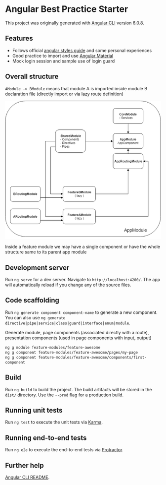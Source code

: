 # Angular Best Practice Starter

This project was originally generated with [Angular CLI](https://github.com/angular/angular-cli) version 6.0.8.

## Features
 - Follows official [angular styles guide](https://angular.io/guide/styleguide) and some personal experiences
 - Good practice to import and use [Angular Material](https://angular.io/guide/styleguide)
 - Mock login session and sample use of login guard

## Overall structure

`AModule -> BModule` means that module A is imported inside module B declaration file (directly import or via lazy route definition)

<p align="center"><img src="assets/structure-diagram.png"></p>

Inside a feature module we may have a single component or have the whole structure same to its parent app module

## Development server

Run `ng serve` for a dev server. Navigate to `http://localhost:4200/`. The app will automatically reload if you change any of the source files.

## Code scaffolding

Run `ng generate component component-name` to generate a new component. You can also use `ng generate directive|pipe|service|class|guard|interface|enum|module`.

Generate module, page components (associated directly with a route), presentation components (used in page components with input, output)

```
ng g module feature-modules/feature-awesome
ng g component feature-modules/feature-awesome/pages/my-page
ng g component feature-modules/feature-awesome/components/first-component
``` 

## Build

Run `ng build` to build the project. The build artifacts will be stored in the `dist/` directory. Use the `--prod` flag for a production build.

## Running unit tests

Run `ng test` to execute the unit tests via [Karma](https://karma-runner.github.io).

## Running end-to-end tests

Run `ng e2e` to execute the end-to-end tests via [Protractor](http://www.protractortest.org/).

## Further help

[Angular CLI README](https://github.com/angular/angular-cli/blob/master/README.md).
